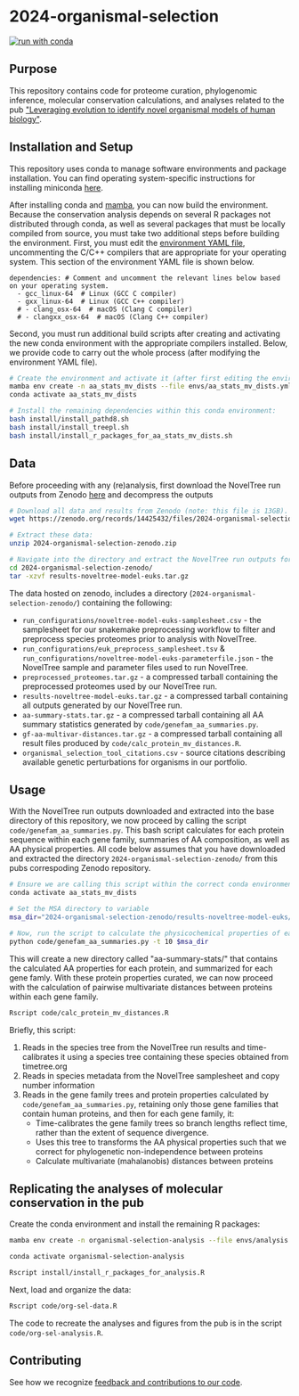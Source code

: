# 2024-organismal-selection

[![run with conda](http://img.shields.io/badge/run%20with-conda-3EB049?labelColor=000000&logo=anaconda)](https://docs.conda.io/projects/miniconda/en/latest/)

## Purpose

This repository contains code for proteome curation, phylogenomic inference, molecular conservation calculations, and analyses related to the pub ["Leveraging evolution to identify novel organismal models of human biology"](https://research.arcadiascience.com/pub/result-evolutionary-organismal-selection).

## Installation and Setup

This repository uses conda to manage software environments and package installation. You can find operating system-specific instructions for installing miniconda [here](https://docs.conda.io/projects/miniconda/en/latest/).

After installing conda and [mamba](https://mamba.readthedocs.io/en/latest/), you can now build the environment. Because the conservation analysis depends on several R packages not distributed through conda, as well as several packages that must be locally compiled from source, you must take two additional steps before building the environment. First, you must edit the [environment YAML file](./envs/aa_stats_mv_dists.yml), uncommenting the C/C++ compilers that are appropriate for your operating system. This section of the environment YAML file is shown below.

```
dependencies: # Comment and uncomment the relevant lines below based on your operating system.
  - gcc_linux-64  # Linux (GCC C compiler)
  - gxx_linux-64  # Linux (GCC C++ compiler)
  # - clang_osx-64  # macOS (Clang C compiler)
  # - clangxx_osx-64  # macOS (Clang C++ compiler)
```

Second, you must run additional build scripts after creating and activating the new conda environment with the appropriate compilers installed. Below, we provide code to carry out the whole process (after modifying the environment YAML file).

```sh
# Create the environment and activate it (after first editing the environment YAML file).
mamba env create -n aa_stats_mv_dists --file envs/aa_stats_mv_dists.yml
conda activate aa_stats_mv_dists

# Install the remaining dependencies within this conda environment:
bash install/install_pathd8.sh
bash install/install_treepl.sh
bash install/install_r_packages_for_aa_stats_mv_dists.sh
```

## Data

Before proceeding with any (re)analysis, first download the NovelTree run outputs from Zenodo [here](https://doi.org/10.5281/zenodo.14425432) and decompress the outputs

```sh
# Download all data and results from Zenodo (note: this file is 13GB).
wget https://zenodo.org/records/14425432/files/2024-organismal-selection-zenodo.zip

# Extract these data:
unzip 2024-organismal-selection-zenodo.zip

# Navigate into the directory and extract the NovelTree run outputs for reanalysis:
cd 2024-organismal-selection-zenodo/
tar -xzvf results-noveltree-model-euks.tar.gz
```

The data hosted on zenodo, includes a directory (`2024-organismal-selection-zenodo/`) containing the following:

- `run_configurations/noveltree-model-euks-samplesheet.csv` - the samplesheet for our snakemake preprocessing workflow to filter and preprocess species proteomes prior to analysis with NovelTree.
- `run_configurations/euk_preprocess_samplesheet.tsv` & `run_configurations/noveltree-model-euks-parameterfile.json` - the NovelTree sample and parameter files used to run NovelTree.
- `preprocessed_proteomes.tar.gz` - a compressed tarball containing the preprocessed proteomes used by our NovelTree run.
- `results-noveltree-model-euks.tar.gz` - a compressed tarball containing all outputs generated by our NovelTree run.
- `aa-summary-stats.tar.gz` - a compressed tarball containing all AA summary statistics generated by `code/genefam_aa_summaries.py`.
- `gf-aa-multivar-distances.tar.gz` - a compressed tarball containing all result files produced by `code/calc_protein_mv_distances.R`.
- `organismal_selection_tool_citations.csv` - source citations describing available genetic perturbations for organisms in our portfolio.

## Usage

With the NovelTree run outputs downloaded and extracted into the base directory of this repository, we now proceed by calling the script `code/genefam_aa_summaries.py`. This bash script calculates for each protein sequence within each gene family, summaries of AA composition, as well as AA physical properties. All code below assumes that you have downloaded and extracted the directory `2024-organismal-selection-zenodo/` from this pubs correspoding Zenodo repository.

```sh
# Ensure we are calling this script within the correct conda environment
conda activate aa_stats_mv_dists

# Set the MSA directory to variable
msa_dir="2024-organismal-selection-zenodo/results-noveltree-model-euks/witch_alignments/original_alignments/"

# Now, run the script to calculate the physicochemical properties of each protein using ProtParam
python code/genefam_aa_summaries.py -t 10 $msa_dir
```

This will create a new directory called "aa-summary-stats/" that contains the calculated AA properties for each protein, and summarized for each gene famly. With these protein properties curated, we can now proceed with the calculation of pairwise multivariate distances between proteins within each gene family.

```sh
Rscript code/calc_protein_mv_distances.R
```

Briefly, this script:

1. Reads in the species tree from the NovelTree run results and time-calibrates it using a species tree containing these species obtained from timetree.org
2. Reads in species metadata from the NovelTree samplesheet and copy number information
3. Reads in the gene family trees and protein properties calculated by `code/genefam_aa_summaries.py`, retaining only those gene families that contain human proteins, and then for each gene family, it:
   - Time-calibrates the gene family trees so branch lengths reflect time, rather than the extent of sequence divergence.
   - Uses this tree to transforms the AA physical properties such that we correct for phylogenetic non-independence between proteins
   - Calculate multivariate (mahalanobis) distances between proteins


## Replicating the analyses of molecular conservation in the pub

Create the conda environment and install the remaining R packages:

```sh
mamba env create -n organismal-selection-analysis --file envs/analysis.yml

conda activate organismal-selection-analysis

Rscript install/install_r_packages_for_analysis.R
```

Next, load and organize the data:

```sh
Rscript code/org-sel-data.R
```

The code to recreate the analyses and figures from the pub is in the script `code/org-sel-analysis.R`.

## Contributing

See how we recognize [feedback and contributions to our code](https://github.com/Arcadia-Science/arcadia-software-handbook/blob/main/guides-and-standards/guide-credit-for-contributions.md).

